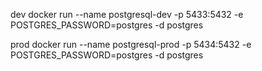 dev 
docker run --name postgresql-dev -p 5433:5432 -e POSTGRES_PASSWORD=postgres -d postgres

prod
docker run --name postgresql-prod -p 5434:5432 -e POSTGRES_PASSWORD=postgres -d postgres